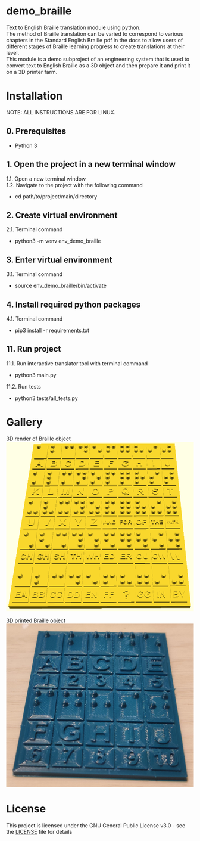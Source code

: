 # demo_braille
Text to English Braille translation module using python.  
The method of Braille translation can be varied to correspond to various chapters in the Standard English Braille pdf in the docs to allow users of different stages of Braille learning progress to create translations at their level.  
This module is a demo subproject of an engineering system that is used to convert text to English Braille as a 3D object and then prepare it and print it on a 3D printer farm.  


# Installation
NOTE: ALL INSTRUCTIONS ARE FOR LINUX.  
## 0. Prerequisites  
- Python 3  

## 1. Open the project in a new terminal window
1.1. Open a new terminal window  
1.2. Navigate to the project with the following command  
- cd path/to/project/main/directory  

## 2. Create virtual environment
2.1. Terminal command  
- python3 -m venv env_demo_braille  

## 3. Enter virtual environment
3.1. Terminal command  
- source env_demo_braille/bin/activate  

## 4. Install required python packages
4.1. Terminal command  
- pip3 install -r requirements.txt  

## 11. Run project
11.1. Run interactive translator tool with terminal command  
- python3 main.py

11.2. Run tests
- python3 tests/all_tests.py


# Gallery
3D render of Braille object  
![3D render of Braille object](docs/Braille_Keyboard_render_simple.png)
  
3D printed Braille object  
![3D printed Braille object](docs/Braille_Keyboard_Mini.jpg)


# License
This project is licensed under the GNU General Public License v3.0 - see the [LICENSE](LICENSE) file for details